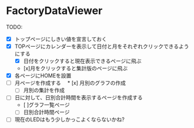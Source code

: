 # FactoryDataViewer

TODO:
* [x] トップページにしきい値を宣言しておく
* [x] TOPページにカレンダーを表示して日付と月をそれぞれクリックできるようにする
  * [x] 日付をクリックすると現在表示できるページに飛ぶ
  * [x]月をクリックすると集計版のページに飛ぶ
* [x] 各ページにHOMEを設置
* [ ] 月ページを作成する
　* [x] 月別のグラフの作成
  * [ ] 月別の集計を作成
* [ ] 日に対して、日別合計時間を表示するページを作成する
  * [ ]グラフ一覧ページ
  * [ ] 日別合計時間ページ
* [ ] 現在のLEDはもう少しかっこよくならないかね?
